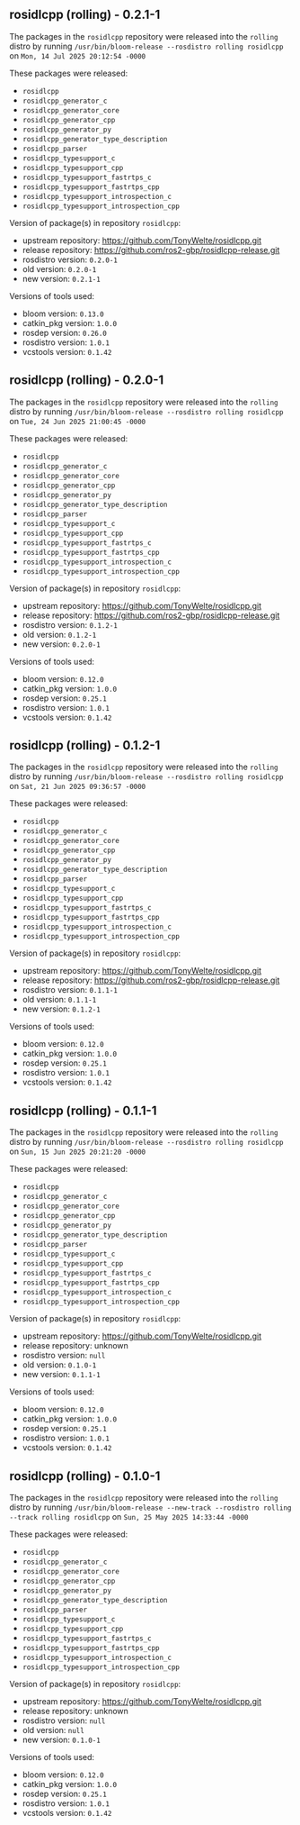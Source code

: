 ## rosidlcpp (rolling) - 0.2.1-1

The packages in the `rosidlcpp` repository were released into the `rolling` distro by running `/usr/bin/bloom-release --rosdistro rolling rosidlcpp` on `Mon, 14 Jul 2025 20:12:54 -0000`

These packages were released:
- `rosidlcpp`
- `rosidlcpp_generator_c`
- `rosidlcpp_generator_core`
- `rosidlcpp_generator_cpp`
- `rosidlcpp_generator_py`
- `rosidlcpp_generator_type_description`
- `rosidlcpp_parser`
- `rosidlcpp_typesupport_c`
- `rosidlcpp_typesupport_cpp`
- `rosidlcpp_typesupport_fastrtps_c`
- `rosidlcpp_typesupport_fastrtps_cpp`
- `rosidlcpp_typesupport_introspection_c`
- `rosidlcpp_typesupport_introspection_cpp`

Version of package(s) in repository `rosidlcpp`:

- upstream repository: https://github.com/TonyWelte/rosidlcpp.git
- release repository: https://github.com/ros2-gbp/rosidlcpp-release.git
- rosdistro version: `0.2.0-1`
- old version: `0.2.0-1`
- new version: `0.2.1-1`

Versions of tools used:

- bloom version: `0.13.0`
- catkin_pkg version: `1.0.0`
- rosdep version: `0.26.0`
- rosdistro version: `1.0.1`
- vcstools version: `0.1.42`


## rosidlcpp (rolling) - 0.2.0-1

The packages in the `rosidlcpp` repository were released into the `rolling` distro by running `/usr/bin/bloom-release --rosdistro rolling rosidlcpp` on `Tue, 24 Jun 2025 21:00:45 -0000`

These packages were released:
- `rosidlcpp`
- `rosidlcpp_generator_c`
- `rosidlcpp_generator_core`
- `rosidlcpp_generator_cpp`
- `rosidlcpp_generator_py`
- `rosidlcpp_generator_type_description`
- `rosidlcpp_parser`
- `rosidlcpp_typesupport_c`
- `rosidlcpp_typesupport_cpp`
- `rosidlcpp_typesupport_fastrtps_c`
- `rosidlcpp_typesupport_fastrtps_cpp`
- `rosidlcpp_typesupport_introspection_c`
- `rosidlcpp_typesupport_introspection_cpp`

Version of package(s) in repository `rosidlcpp`:

- upstream repository: https://github.com/TonyWelte/rosidlcpp.git
- release repository: https://github.com/ros2-gbp/rosidlcpp-release.git
- rosdistro version: `0.1.2-1`
- old version: `0.1.2-1`
- new version: `0.2.0-1`

Versions of tools used:

- bloom version: `0.12.0`
- catkin_pkg version: `1.0.0`
- rosdep version: `0.25.1`
- rosdistro version: `1.0.1`
- vcstools version: `0.1.42`


## rosidlcpp (rolling) - 0.1.2-1

The packages in the `rosidlcpp` repository were released into the `rolling` distro by running `/usr/bin/bloom-release --rosdistro rolling rosidlcpp` on `Sat, 21 Jun 2025 09:36:57 -0000`

These packages were released:
- `rosidlcpp`
- `rosidlcpp_generator_c`
- `rosidlcpp_generator_core`
- `rosidlcpp_generator_cpp`
- `rosidlcpp_generator_py`
- `rosidlcpp_generator_type_description`
- `rosidlcpp_parser`
- `rosidlcpp_typesupport_c`
- `rosidlcpp_typesupport_cpp`
- `rosidlcpp_typesupport_fastrtps_c`
- `rosidlcpp_typesupport_fastrtps_cpp`
- `rosidlcpp_typesupport_introspection_c`
- `rosidlcpp_typesupport_introspection_cpp`

Version of package(s) in repository `rosidlcpp`:

- upstream repository: https://github.com/TonyWelte/rosidlcpp.git
- release repository: https://github.com/ros2-gbp/rosidlcpp-release.git
- rosdistro version: `0.1.1-1`
- old version: `0.1.1-1`
- new version: `0.1.2-1`

Versions of tools used:

- bloom version: `0.12.0`
- catkin_pkg version: `1.0.0`
- rosdep version: `0.25.1`
- rosdistro version: `1.0.1`
- vcstools version: `0.1.42`


## rosidlcpp (rolling) - 0.1.1-1

The packages in the `rosidlcpp` repository were released into the `rolling` distro by running `/usr/bin/bloom-release --rosdistro rolling rosidlcpp` on `Sun, 15 Jun 2025 20:21:20 -0000`

These packages were released:
- `rosidlcpp`
- `rosidlcpp_generator_c`
- `rosidlcpp_generator_core`
- `rosidlcpp_generator_cpp`
- `rosidlcpp_generator_py`
- `rosidlcpp_generator_type_description`
- `rosidlcpp_parser`
- `rosidlcpp_typesupport_c`
- `rosidlcpp_typesupport_cpp`
- `rosidlcpp_typesupport_fastrtps_c`
- `rosidlcpp_typesupport_fastrtps_cpp`
- `rosidlcpp_typesupport_introspection_c`
- `rosidlcpp_typesupport_introspection_cpp`

Version of package(s) in repository `rosidlcpp`:

- upstream repository: https://github.com/TonyWelte/rosidlcpp.git
- release repository: unknown
- rosdistro version: `null`
- old version: `0.1.0-1`
- new version: `0.1.1-1`

Versions of tools used:

- bloom version: `0.12.0`
- catkin_pkg version: `1.0.0`
- rosdep version: `0.25.1`
- rosdistro version: `1.0.1`
- vcstools version: `0.1.42`


## rosidlcpp (rolling) - 0.1.0-1

The packages in the `rosidlcpp` repository were released into the `rolling` distro by running `/usr/bin/bloom-release --new-track --rosdistro rolling --track rolling rosidlcpp` on `Sun, 25 May 2025 14:33:44 -0000`

These packages were released:
- `rosidlcpp`
- `rosidlcpp_generator_c`
- `rosidlcpp_generator_core`
- `rosidlcpp_generator_cpp`
- `rosidlcpp_generator_py`
- `rosidlcpp_generator_type_description`
- `rosidlcpp_parser`
- `rosidlcpp_typesupport_c`
- `rosidlcpp_typesupport_cpp`
- `rosidlcpp_typesupport_fastrtps_c`
- `rosidlcpp_typesupport_fastrtps_cpp`
- `rosidlcpp_typesupport_introspection_c`
- `rosidlcpp_typesupport_introspection_cpp`

Version of package(s) in repository `rosidlcpp`:

- upstream repository: https://github.com/TonyWelte/rosidlcpp.git
- release repository: unknown
- rosdistro version: `null`
- old version: `null`
- new version: `0.1.0-1`

Versions of tools used:

- bloom version: `0.12.0`
- catkin_pkg version: `1.0.0`
- rosdep version: `0.25.1`
- rosdistro version: `1.0.1`
- vcstools version: `0.1.42`


